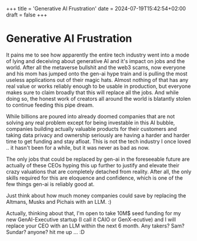 +++
title = 'Generative AI Frustration'
date = 2024-07-19T15:42:54+02:00
draft = false
+++

# Generative AI Frustration

It pains me to see how apparently the entire tech industry went into a mode of lying and deceiving about generative AI and it's impact on jobs and the world. After all the metaverse bullshit and the web3 scams, now everyone and his mom has jumped onto the gen-ai hype train and is pulling the most useless applications out of their magic hats. Almost nothing of that has any real value or works reliably enough to be usable in production, but everyone makes sure to claim broadly that this will replace all the jobs. And while doing so, the honest work of creators all around the world is blatantly stolen to continue feeding this pipe dream.

<!--more-->

While billions are poured into already doomed companies that are not solving any real problem except for being investable in this AI bubble, companies building actually valuable products for their customers and taking data privacy and ownership seriously are having a harder and harder time to get funding and stay afloat. This is not the tech industry I once loved .. it hasn't been for a while, but it was never as bad as now.

The only jobs that could be replaced by gen-ai in the foreseeable future are actually of these CEOs hyping this up further to justify and elevate their crazy valuations that are completely detached from reality. After all, the only skills required for this are eloquence and confidence, which is one of the few things gen-ai is reliably good at.

Just think about how much money companies could save by replacing the Altmans, Musks and Pichais with an LLM. :)

Actually, thinking about that, I'm open to take 10M$ seed funding for my new GenAI-Executive startup (I call it CAIO or GenX-ecutive) and I will replace your CEO with an LLM within the next 6 month. Any takers? Sam? Sundar? anyone? hit me up ... :D
